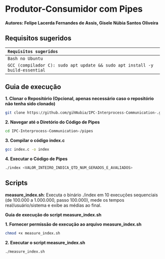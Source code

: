 # Produtor-Consumidor com Pipes

#### Autores: Felipe Lacerda Fernandes de Assis, Gisele Núbia Santos Oliveira

## Requisitos sugeridos

| `Requisitos sugeridos`                                                       |
| :--------------------------------------------------------------------------- |
| `Bash no Ubuntu`                                                             |
| `GCC (compilador C): sudo apt update && sudo apt install -y build-essential` |

## Guia de execução

**1. Clonar o Repositório (Opcional, apenas necessário caso o repositório não tenha sido clonado)**

```bash
git clone https://github.com/gihNubia/IPC-Interprocess-Communication-.git
```

**2. Navegar até o Diretório do Código de Pipes**

```bash
cd IPC-Interprocess-Communication-/pipes
```

**3. Compilar o código index.c**

```bash
gcc index.c -o index
```

**4. Executar o Código de Pipes**

```bash
./index <VALOR_INTEIRO_INDICA_QTD_NUM_GERADOS_E_AVALIADOS>
```

## Scripts

**measure_index.sh**: Executa o binário ./index em 10 execuções sequenciais (de 100.000 a 1.000.000, passo 100.000), mede os tempos real/usuário/sistema e exibe as médias ao final.

**Guia de execução do script measure_index.sh**

**1. Fornecer permissão de execução ao arquivo measure_index.sh**

```bash
chmod +x measure_index.sh
```

**2. Executar o script measure_index.sh**

```bash
./measure_index.sh
```
